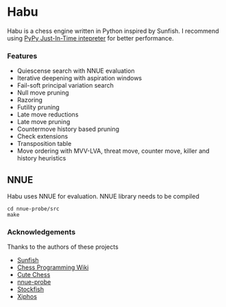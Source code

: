 # Habu
Habu is a chess engine written in Python inspired by Sunfish. I recommend using [PyPy Just-In-Time intepreter](https://pypy.org/) for better performance.

### Features

- Quiescense search with NNUE evaluation
- Iterative deepening with aspiration windows
- Fail-soft principal variation search
- Null move pruning
- Razoring
- Futility pruning
- Late move reductions
- Late move pruning
- Countermove history based pruning
- Check extensions
- Transposition table
- Move ordering with MVV-LVA, threat move, counter move, killer and history heuristics

## NNUE
Habu uses NNUE for evaluation. NNUE library needs to be compiled
```
cd nnue-probe/src
make
```

### Acknowledgements

Thanks to the authors of these projects

* [Sunfish](https://github.com/thomasahle/sunfish)
* [Chess Programming Wiki](https://www.chessprogramming.org/)
* [Cute Chess](https://github.com/cutechess/cutechess)
* [nnue-probe](https://github.com/dshawul/nnue-probe)
* [Stockfish](https://github.com/official-stockfish/Stockfish/)
* [Xiphos](https://github.com/milostatarevic/xiphos)
